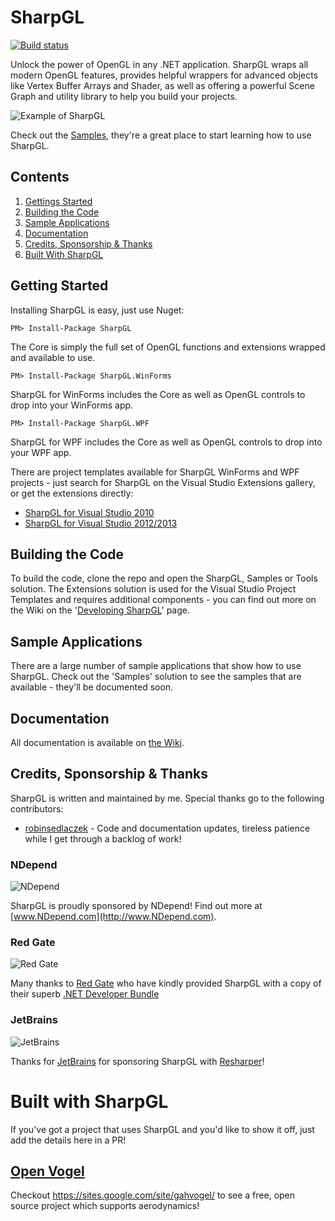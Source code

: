 SharpGL
=======

[![Build status](https://ci.appveyor.com/api/projects/status/thfa4defh5f4itga?svg=true)](https://ci.appveyor.com/project/dwmkerr/sharpgl)

Unlock the power of OpenGL in any .NET application. SharpGL wraps all modern OpenGL features, provides helpful wrappers for advanced objects like Vertex Buffer Arrays and Shader, as well as offering a powerful Scene Graph and utility library to help you build your projects.

![Example of SharpGL](https://github.com/dwmkerr/sharpgl/blob/master/assets/frontscreen.png?raw=true)

Check out the [Samples](https://github.com/dwmkerr/sharpgl/wiki/Samples), they're a great place to start learning how to use SharpGL.

Contents
--------

1. [Gettings Started](#getting-started)
2. [Building the Code](#building-the-code)
3. [Sample Applications](#sample-applications)
4. [Documentation](https://github.com/dwmkerr/sharpgl/wiki)
5. [Credits, Sponsorship & Thanks](#credits-sponsorship--thanks)
6. [Built With SharpGL](#built-with-sharpgl)

Getting Started
---------------

Installing SharpGL is easy, just use Nuget:

````
PM> Install-Package SharpGL
````

The Core is simply the full set of OpenGL functions and extensions wrapped and available to use.

````
PM> Install-Package SharpGL.WinForms
````

SharpGL for WinForms includes the Core as well as OpenGL controls to drop into your WinForms app.

````
PM> Install-Package SharpGL.WPF
````

SharpGL for WPF includes the Core as well as OpenGL controls to drop into your WPF app.

There are project templates available for SharpGL WinForms and WPF projects - just search for SharpGL on the Visual Studio Extensions gallery, or get the extensions directly:

* [SharpGL for Visual Studio 2010](http://visualstudiogallery.msdn.microsoft.com/ba57efa3-4061-4cdf-97f5-51715c4f120a)
* [SharpGL for Visual Studio 2012/2013](http://visualstudiogallery.msdn.microsoft.com/b61cc443-4790-42b7-b7ab-2691119667d2)

Building the Code
-----------------

To build the code, clone the repo and open the SharpGL, Samples or Tools solution. The Extensions solution is used for the Visual Studio Project Templates and requires additional components - you can find out more on the Wiki on the '[Developing SharpGL](https://github.com/dwmkerr/sharpgl/wiki/Developing-SharpGL)' page.

Sample Applications
-------------------

There are a large number of sample applications that show how to use SharpGL. Check out the 'Samples' solution to see the samples that are available - they'll be documented soon.

Documentation
-------------

All documentation is available on [the Wiki](https://github.com/dwmkerr/sharpgl/wiki).

Credits, Sponsorship & Thanks
-----------------------------

SharpGL is written and maintained by me. Special thanks go to the following contributors:

 * [robinsedlaczek](https://github.com/robinsedlaczek) - Code and documentation updates, tireless patience 
   while I get through a backlog of work!

### NDepend ###

![NDepend](https://github.com/dwmkerr/sharpgl/blob/master/assets/sponsors/ndepend.png?raw=true "NDepend")

SharpGL is proudly sponsored by NDepend! Find out more at [www.NDepend.com](http://www.NDepend.com).

### Red Gate ###

![Red Gate](https://github.com/dwmkerr/sharpgl/blob/master/assets/sponsors/redgate.png?raw=true "Red Gate")

Many thanks to [Red Gate](http://www.red-gate.com/) who have kindly provided SharpGL with a copy of their superb [.NET Developer Bundle](http://www.red-gate.com/products/dotnet-development/dotnet-developer-bundle/)

### JetBrains ###

![JetBrains](https://github.com/dwmkerr/sharpgl/blob/master/assets/sponsors/jetbrains.png?raw=true "JetBrains")

Thanks for [JetBrains](http://www.jetbrains.com/) for sponsoring SharpGL with [Resharper](http://www.jetbrains.com/resharper/)!

# Built with SharpGL

If you've got a project that uses SharpGL and you'd like to show it off, just add the details here in a PR!

## [Open Vogel](https://sites.google.com/site/gahvogel/)

Checkout https://sites.google.com/site/gahvogel/ to see a free, open source project which supports aerodynamics!
